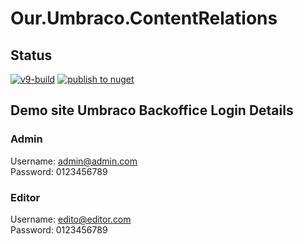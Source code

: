# Our.Umbraco.ContentRelations

## Status
[![v9-build](https://github.com/erikjanwestendorp/Our.Umbraco.ContentRelations/actions/workflows/build.yml/badge.svg)](https://github.com/erikjanwestendorp/Our.Umbraco.ContentRelations/actions/workflows/build.yml)
[![publish to nuget](https://github.com/erikjanwestendorp/Our.Umbraco.ContentRelations/actions/workflows/publish.yml/badge.svg)](https://github.com/erikjanwestendorp/Our.Umbraco.ContentRelations/actions/workflows/publish.yml)

## Demo site Umbraco Backoffice Login Details

### Admin
Username: admin@admin.com   
Password: 0123456789

### Editor  
Username: edito@editor.com   
Password: 0123456789

